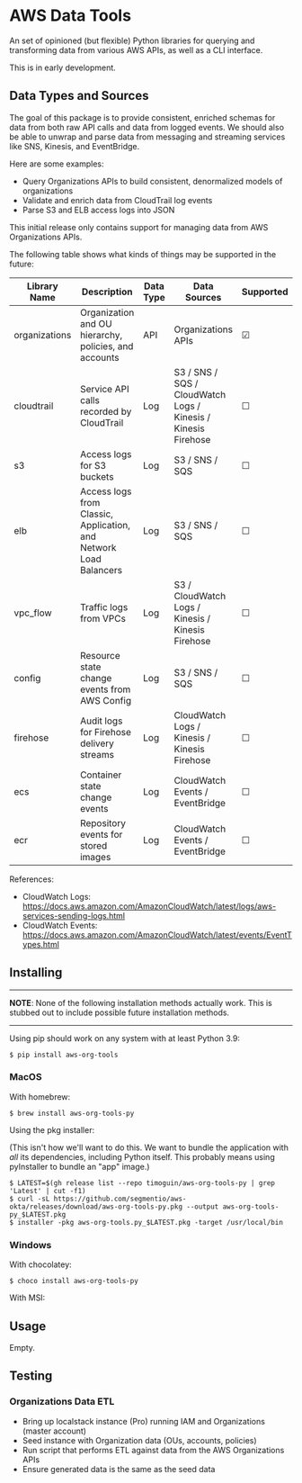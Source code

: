 # AWS Data Tools

An set of opinioned (but flexible) Python libraries for querying and transforming data
from various AWS APIs, as well as a CLI interface.

This is in early development.

## Data Types and Sources

The goal of this package is to provide consistent, enriched schemas for data from both
raw API calls and data from logged events. We should also be able to unwrap and parse
data from messaging and streaming services like SNS, Kinesis, and EventBridge.

Here are some examples:

- Query Organizations APIs to build consistent, denormalized models of organizations
- Validate and enrich data from CloudTrail log events
- Parse S3 and ELB access logs into JSON

This initial release only contains support for managing data from AWS Organizations
APIs.

The following table shows what kinds of things may be supported in the future:

| Library Name  | Description                                                       | Data Type | Data Sources                                                  | Supported |
|---------------|-------------------------------------------------------------------|-----------|---------------------------------------------------------------|-----------|
| organizations | Organization and OU hierarchy, policies, and accounts             | API       | Organizations APIs                                            | ☑         |
| cloudtrail    | Service API calls recorded by CloudTrail                          | Log       | S3 / SNS / SQS / CloudWatch Logs / Kinesis / Kinesis Firehose | ☐         |
| s3            | Access logs for S3 buckets                                        | Log       | S3 / SNS / SQS                                                | ☐         |
| elb           | Access logs from Classic, Application, and Network Load Balancers | Log       | S3 / SNS / SQS                                                | ☐         |
| vpc_flow      | Traffic logs from VPCs                                            | Log       | S3 / CloudWatch Logs / Kinesis / Kinesis Firehose             | ☐         |
| config        | Resource state change events from AWS Config                      | Log       | S3 / SNS / SQS                                                | ☐         |
| firehose      | Audit logs for Firehose delivery streams                          | Log       | CloudWatch Logs / Kinesis / Kinesis Firehose                  | ☐         |
| ecs           | Container state change events                                     | Log       | CloudWatch Events / EventBridge                               | ☐         |
| ecr           | Repository events for stored images                               | Log       | CloudWatch Events / EventBridge                               | ☐         |

References:

- CloudWatch Logs: https://docs.aws.amazon.com/AmazonCloudWatch/latest/logs/aws-services-sending-logs.html
- CloudWatch Events: https://docs.aws.amazon.com/AmazonCloudWatch/latest/events/EventTypes.html

## Installing

---

**NOTE**: None of the following installation methods actually work. This is stubbed out
to include possible future installation methods.

---

Using pip should work on any system with at least Python 3.9:

`$ pip install aws-org-tools`

### MacOS

With homebrew:

`$ brew install aws-org-tools-py`

Using the pkg installer:

(This isn't how we'll want to do this. We want to bundle the application with _all_ its
dependencies, including Python itself. This probably means using pyInstaller to bundle
an "app" image.)

```
$ LATEST=$(gh release list --repo timoguin/aws-org-tools-py | grep 'Latest' | cut -f1)
$ curl -sL https://github.com/segmentio/aws-okta/releases/download/aws-org-tools-py.pkg --output aws-org-tools-py_$LATEST.pkg
$ installer -pkg aws-org-tools.py_$LATEST.pkg -target /usr/local/bin
```

### Windows

With chocolatey:

`$ choco install aws-org-tools-py`

With MSI:

## Usage

Empty.

## Testing

### Organizations Data ETL

- Bring up localstack instance (Pro) running IAM and Organizations (master account)
- Seed instance with Organization data (OUs, accounts, policies)
- Run script that performs ETL against data from the AWS Organizations APIs
- Ensure generated data is the same as the seed data
